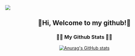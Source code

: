 <img src="https://capsule-render.vercel.app/api?type=slice&color=000&height=300&section=header&text=💻%20Jungi&fontSize=90&fontColor=FFFFFF" />

<h2 align="center">👋Hi, Welcome to my github!👋
<h3 align="center">👩‍💻 My Github Stats 👩‍💻</h3>
<div align="center">

[![Anurag's GitHub stats](https://github-readme-stats.vercel.app/api?username=hyeinisfree&hide_title=true&show_icons=true&include_all_commits=true&disable_animations=true&theme=vue)](https://github.com/anuraghazra/github-readme-stats)
</div>
